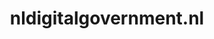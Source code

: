 ---
layout: post
title: "nldigitalgovernment.nl"
internal_url: "/dutchgov/nldigitalgovernment.nl.html"
subdomains_count: 3
all_subdomains_count: 3
urls_count: 3
ssl_rank: 0
http_rank: 45
url_link: /data/nldigitalgovernment.nl/urls.txt
all_subdomains_link: /data/nldigitalgovernment.nl/all_subdomains.txt
subdomains_link: /data/nldigitalgovernment.nl/subdomains.txt
categories: dutchgov
---